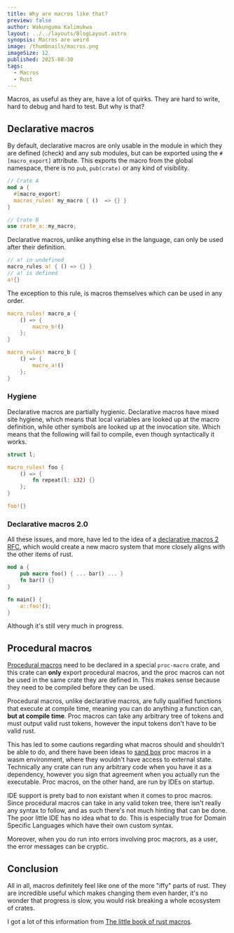 ```yaml
---
title: Why are macros like that?
preview: false
author: Wakunguma Kalimukwa
layout: ../../layouts/BlogLayout.astro
synopsis: Macros are weird
image: /thumbnails/macros.png
imageSize: 12
published: 2025-08-30
tags:
  - Macros
  - Rust
---
```



Macros, as useful as they are, have a lot of quirks. They are hard to write, hard to debug and hard to test. But why is that?

## Declarative macros
By default, declarative macros are only usable in the module in which they are defined (check) and any sub modules, but can be exported using the 
`#[macro_export]` attribute. This exports the macro from the global namespace, there is no `pub`, `pub(crate)` or any kind of visibility.

```rust
// Crate A
mod a {
  #[macro_export]
  macros_rules! my_macro { ()  => {} }
}

// Crate B
use crate_a::my_macro;
```

Declarative macros, unlike anything else in the language, can only be used after their definition.

```rust
// a! in undefined
macro_rules a! { () => {} }
// a! is defined
a!{}
```

The exception to this rule, is macros themselves which can be used in any order.

```rust
macro_rules! macro_a {
    () => {
        macro_b!()
    };
}

macro_rules! macro_b {
    () => {
        macro_a!()
    };
}
```

### Hygiene
Declarative macros are partially hygienic.
Declarative macros have mixed site hygiene, which means that local variables are looked up at the macro definition, while other symbols are looked up at the invocation site. Which means
that the following will fail to compile, even though syntactically it works.

```rust
struct l;

macro_rules! foo {
    () => {
        fn repeat(l: i32) {}
    };
}

foo!{}
```


### Declarative macros 2.0
All these issues, and more, have led to the idea of a [declarative macros 2](https://github.com/rust-lang/rust/issues/39412) [RFC](https://github.com/rust-lang/rfcs/blob/master/text/1584-macros.md),
which would create a new macro system that more closely aligns with the other items of rust.

```rust
mod a {
    pub macro foo() { ... bar() ... }
    fn bar() {}
}

fn main() {
    a::foo!(); 
}
```

Although it's still very much in progress.

## Procedural macros

[Procedural macros](https://doc.rust-lang.org/nightly/reference/procedural-macros.html) need to be declared in a special `proc-macro` crate, 
and this crate can **only** export procedural macros, and the proc macros can not be used in the same crate they are defined in. 
This makes sense because they need to be compiled before they can be used.


Procedural macros, unlike declarative macros, are fully qualified functions that execute at compile time, meaning you can do anything a function can, **but at compile time**.
Proc macros can take any arbitrary tree of tokens and must output valid rust tokens, however the input tokens don't have to be valid rust.

This has led to some cautions regarding what macros should and shouldn't be able to do, and there have been ideas to 
[sand box](https://internals.rust-lang.org/t/pre-rfc-sandboxed-deterministic-reproducible-efficient-wasm-compilation-of-proc-macros/19359) proc macros 
in a wasm environment, where they wouldn't have access to external state. Technically any crate can run any arbitrary code when you have it as a dependency, however you sign that agreement when you actually run the executable. Proc macros, on the other hand, are run by IDEs on startup.

IDE support is prety bad to non existant when it comes to proc macros. Since procedural macros can take in any valid token tree, there isn't really any syntax to follow, and as such
there's not much hinting that can be done. The poor little IDE has no idea what to do. This is especially true for Domain Specific Languages which have their own custom syntax.

Moreover, when you do run into errors involving proc macrors, as a user, the error messages can be cryptic.

## Conclusion
All in all, macros definitely feel like one of the more "iffy" parts of rust. They are incredible useful which makes changing them even harder, it's no wonder that progress is slow, you
would risk breaking a whole ecosystem of crates.

I got a lot of this information from [The little book of rust macros](https://lukaswirth.dev/tlborm/introduction.html).

